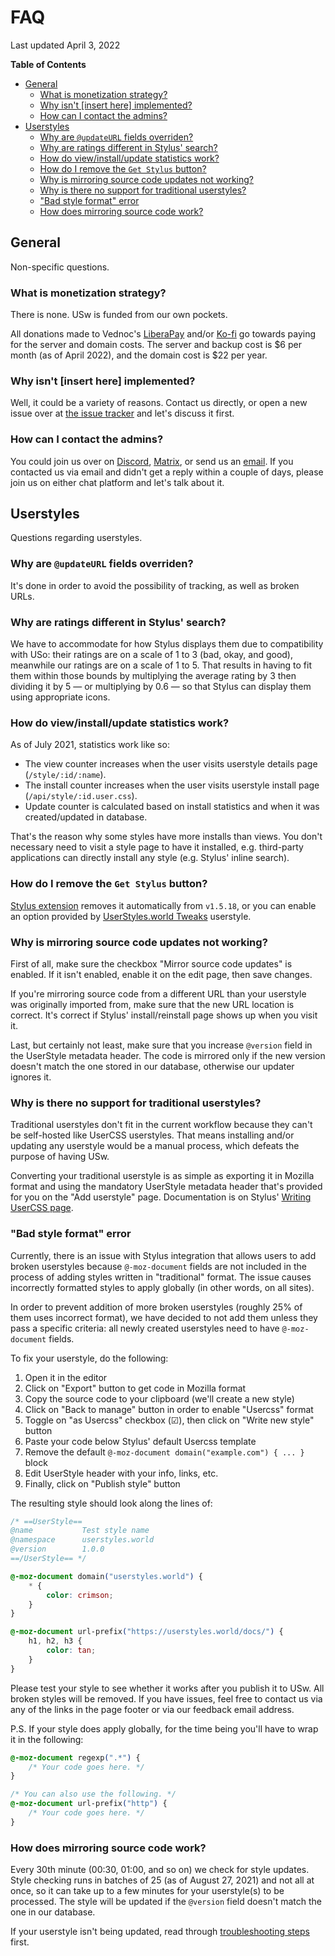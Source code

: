 # FAQ

Last updated April 3, 2022

<!-- markdown-toc start - Don't edit this section. -->
**Table of Contents**

- [General](#general)
    - [What is monetization strategy?](#what-is-monetization-strategy)
    - [Why isn't \[insert here\] implemented?](#why-isn-t-insert-here-implemented)
    - [How can I contact the admins?](#how-can-i-contact-the-admins)
- [Userstyles](#userstyles)
    - [Why are `@updateURL` fields overriden?](#why-are-updateurl-fields-overriden)
    - [Why are ratings different in Stylus' search?](#why-are-ratings-different-in-stylus-search)
    - [How do view/install/update statistics work?](#how-do-view-install-update-statistics-work)
    - [How do I remove the `Get Stylus` button?](#how-do-i-remove-the-get-stylus-button)
    - [Why is mirroring source code updates not working?](#why-is-mirroring-source-code-updates-not-working)
    - [Why is there no support for traditional userstyles?](#why-is-there-no-support-for-traditional-userstyles)
    - ["Bad style format" error](#bad-style-format-error)
    - [How does mirroring source code work?](#how-does-mirroring-source-code-work)

<!-- markdown-toc end -->

## General

Non-specific questions.


### What is monetization strategy?

There is none. USw is funded from our own pockets.

All donations made to Vednoc's [LiberaPay][lp] and/or [Ko-fi][kf] go towards
paying for the server and domain costs. The server and backup cost is $6 per
month (as of April 2022), and the domain cost is $22 per year.

[lp]: https://liberapay.com/vednoc
[kf]: https://ko-fi.com/vednoc


### Why isn't [insert here] implemented?

Well, it could be a variety of reasons. Contact us directly, or open a new issue
over at [the issue tracker][issues] and let's discuss it first.

[issues]: https://github.com/userstyles-world/userstyles.world/issues


### How can I contact the admins?

You could join us over on [Discord], [Matrix], or send us an [email]. If you
contacted us via email and didn't get a reply within a couple of days, please
join us on either chat platform and let's talk about it.

[Discord]: https://userstyles.world/link/discord
[Matrix]: https://userstyles.world/link/matrix
[email]: mailto:feedback@userstyles.world


## Userstyles

Questions regarding userstyles.


### Why are `@updateURL` fields overriden?

It's done in order to avoid the possibility of tracking, as well as broken URLs.


### Why are ratings different in Stylus' search?

We have to accommodate for how Stylus displays them due to compatibility with
USo: their ratings are on a scale of 1 to 3 (bad, okay, and good), meanwhile our
ratings are on a scale of 1 to 5. That results in having to fit them within
those bounds by multiplying the average rating by 3 then dividing it by 5 — or
multiplying by 0.6 — so that Stylus can display them using appropriate icons.


### How do view/install/update statistics work?

As of July 2021, statistics work like so:

- The view counter increases when the user visits userstyle details page
(`/style/:id/:name`).
- The install counter increases when the user visits userstyle install page
(`/api/style/:id.user.css`).
- Update counter is calculated based on install statistics and when it was
  created/updated in database.

That's the reason why some styles have more installs than views. You don't
necessary need to visit a style page to have it installed, e.g. third-party
applications can directly install any style (e.g. Stylus' inline search).


### How do I remove the `Get Stylus` button?

[Stylus extension] removes it automatically from `v1.5.18`, or you can enable an
option provided by [UserStyles.world Tweaks] userstyle.

[Stylus extension]: https://github.com/openstyles/stylus
[UserStyles.world Tweaks]: https://userstyles.world/style/1/userstyles-world-tweaks


### Why is mirroring source code updates not working?

First of all, make sure the checkbox "Mirror source code updates" is enabled. If
it isn't enabled, enable it on the edit page, then save changes.

If you're mirroring source code from a different URL than your userstyle was
originally imported from, make sure that the new URL location is correct. It's
correct if Stylus' install/reinstall page shows up when you visit it.

Last, but certainly not least, make sure that you increase `@version` field in
the UserStyle metadata header. The code is mirrored only if the new version
doesn't match the one stored in our database, otherwise our updater ignores it.


### Why is there no support for traditional userstyles?

Traditional userstyles don't fit in the current workflow because they can't be
self-hosted like UserCSS userstyles. That means installing and/or updating any
userstyle would be a manual process, which defeats the purpose of having USw.

Converting your traditional userstyle is as simple as exporting it in Mozilla
format and using the mandatory UserStyle metadata header that's provided for you
on the "Add userstyle" page. Documentation is on Stylus' [Writing UserCSS page].

[Writing UserCSS page]: https://github.com/openstyles/stylus/wiki/Writing-UserCSS


### "Bad style format" error

Currently, there is an issue with Stylus integration that allows users to add
broken userstyles because `@-moz-document` fields are not included in the
process of adding styles written in "traditional" format. The issue causes
incorrectly formatted styles to apply globally (in other words, on all sites).

In order to prevent addition of more broken userstyles (roughly 25% of them uses
incorrect format), we have decided to not add them unless they pass a specific
criteria: all newly created userstyles need to have `@-moz-document` fields.

To fix your userstyle, do the following:

1. Open it in the editor
1. Click on "Export" button to get code in Mozilla format
1. Copy the source code to your clipboard (we'll create a new style)
1. Click on "Back to manage" button in order to enable "Usercss" format
1. Toggle on "as Usercss" checkbox (☑), then click on "Write new style" button
1. Paste your code below Stylus' default Usercss template
1. Remove the default `@-moz-document domain("example.com") { ... }` block
1. Edit UserStyle header with your info, links, etc.
1. Finally, click on "Publish style" button

The resulting style should look along the lines of:

```css
/* ==UserStyle==
@name           Test style name
@namespace      userstyles.world
@version        1.0.0
==/UserStyle== */

@-moz-document domain("userstyles.world") {
    * {
        color: crimson;
    }
}

@-moz-document url-prefix("https://userstyles.world/docs/") {
    h1, h2, h3 {
        color: tan;
    }
}
```

Please test your style to see whether it works after you publish it to USw. All
broken styles will be removed. If you have issues, feel free to contact us via
any of the links in the page footer or via our feedback email address.

P.S. If your style does apply globally, for the time being you'll have to wrap
it in the following:

```css
@-moz-document regexp(".*") {
    /* Your code goes here. */
}

/* You can also use the following. */
@-moz-document url-prefix("http") {
    /* Your code goes here. */
}
```


### How does mirroring source code work?

Every 30th minute (00:30, 01:00, and so on) we check for style updates. Style
checking runs in batches of 25 (as of August 27, 2021) and not all at once, so
it can take up to a few minutes for your userstyle(s) to be processed. The style
will be updated if the `@version` field doesn't match the one in our database.

If your userstyle isn't being updated, read through [troubleshooting
steps](#why-is-mirroring-source-code-updates-not-working) first.
